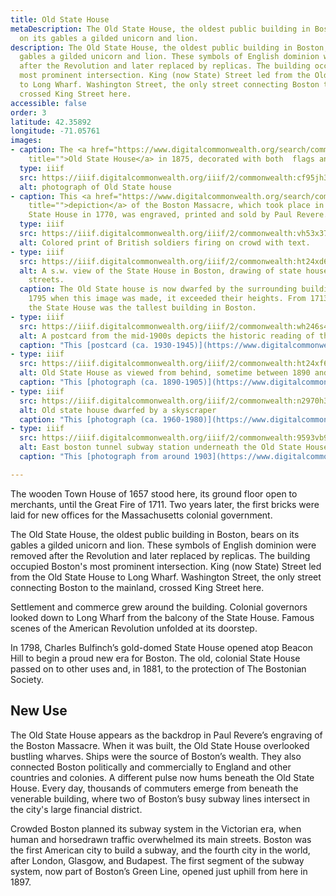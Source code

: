 ```yaml
---
title: Old State House
metaDescription: The Old State House, the oldest public building in Boston, bears
  on its gables a gilded unicorn and lion.
description: The Old State House, the oldest public building in Boston, bears on its
  gables a gilded unicorn and lion. These symbols of English dominion were removed
  after the Revolution and later replaced by replicas. The building occupied Boston's
  most prominent intersection. King (now State) Street led from the Old State House
  to Long Wharf. Washington Street, the only street connecting Boston to the mainland,
  crossed King Street here.
accessible: false
order: 3
latitude: 42.35892
longitude: -71.05761
images:
- caption: The <a href="https://www.digitalcommonwealth.org/search/commonwealth:cf95jh321"
    title="">Old State House</a> in 1875, decorated with both  flags and signage.
  type: iiif
  src: https://iiif.digitalcommonwealth.org/iiif/2/commonwealth:cf95jh339
  alt: photograph of Old State house
- caption: This <a href="https://www.digitalcommonwealth.org/search/commonwealth:vh53x3780"
    title="">depiction</a> of the Boston Massacre, which took place in front of the
    State House in 1770, was engraved, printed and sold by Paul Revere.
  type: iiif
  src: https://iiif.digitalcommonwealth.org/iiif/2/commonwealth:vh53x3798
  alt: Colored print of British soldiers firing on crowd with text.
- type: iiif
  src: https://iiif.digitalcommonwealth.org/iiif/2/commonwealth:ht24xd65w
  alt: A s.w. view of the State House in Boston, drawing of state house and populated
    streets.
  caption: The Old State house is now dwarfed by the surrounding buildings, but in
    1795 when this image was made, it exceeded their heights. From 1713 until 1745,
    the State House was the tallest building in Boston.
- type: iiif
  src: https://iiif.digitalcommonwealth.org/iiif/2/commonwealth:wh246s48n
  alt: A postcard from the mid-1900s depicts the historic reading of the declaration of independence from the old state house on July 18th 1776
  caption: "This [postcard (ca. 1930-1945)](https://www.digitalcommonwealth.org/search/commonwealth:wh246s47c) depicts the historic reading of the declaration of independence from the Old State House balcony on July 18th 1776."
- type: iiif
  src: https://iiif.digitalcommonwealth.org/iiif/2/commonwealth:ht24xf610
  alt: Old State House as viewed from behind, sometime between 1890 and 1905
  caption: "This [photograph (ca. 1890-1905)](https://www.digitalcommonwealth.org/search/commonwealth:ht24xf60q) depicts the Old State House from behind, adjacent to Boston's first skyscraper, the Ames Building. "
- type: iiif
  src: https://iiif.digitalcommonwealth.org/iiif/2/commonwealth:n2970h33b
  alt: Old state house dwarfed by a skyscraper
  caption: "This [photograph (ca. 1960-1980)](https://www.digitalcommonwealth.org/search/commonwealth:b5647837c) depicts the Old State House dwarfed by modern skyscrapers."
- type: iiif
  src: https://iiif.digitalcommonwealth.org/iiif/2/commonwealth:9593vb94n
  alt: East boston tunnel subway station underneath the Old State House
  caption: "This [photograph from around 1903](https://www.digitalcommonwealth.org/search/commonwealth:9593vb93c) depicts the interior of the East Boston Tunnel subway station, located directly underneath the Old State House."

---
```

The wooden Town House of 1657 stood here, its ground floor open to merchants, until the Great Fire of 1711. Two years later, the first bricks were laid for new offices for the Massachusetts colonial government.

The Old State House, the oldest public building in Boston, bears on its gables a gilded unicorn and lion. These symbols of English dominion were removed after the Revolution and later replaced by replicas. The building occupied Boston's most prominent intersection. King (now State) Street led from the Old State House to Long Wharf. Washington Street, the only street connecting Boston to the mainland, crossed King Street here.

Settlement and commerce grew around the building. Colonial governors looked down to Long Wharf from the balcony of the State House. Famous scenes of the American Revolution unfolded at its doorstep.

In 1798, Charles Bulfinch’s gold-domed State House opened atop Beacon Hill to begin a proud new era for Boston. The old, colonial State House passed on to other uses and, in 1881, to the protection of The Bostonian Society.

## New Use

The Old State House appears as the backdrop in Paul Revere’s engraving of the Boston Massacre. When it was built, the Old State House overlooked bustling wharves. Ships were the source of Boston’s wealth. They also connected Boston politically and commercially to England and other countries and colonies. A different pulse now hums beneath the Old State House. Every day, thousands of commuters emerge from beneath the venerable building, where two of Boston’s busy subway lines intersect in the city's large financial district.

Crowded Boston planned its subway system in the Victorian era, when human and horsedrawn traffic overwhelmed its main streets. Boston was the first American city to build a subway, and the fourth city in the world, after London, Glasgow, and Budapest. The first segment of the subway system, now part of Boston’s Green Line, opened just uphill from here in 1897.